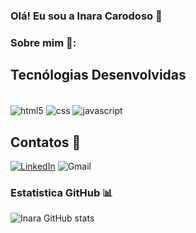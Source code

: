 ### Olá! Eu sou a Inara Carodoso 👋

### Sobre mim 🚀:


## Tecnólogias Desenvolvidas 

<div style="display: inline_block"><br/>
<img align="center" alt="html5" src="https://img.shields.io/badge/HTML5-E34F26?style=for-the-badge&logo=html5&logoColor=white">
<img align="center" alt="css" src="https://img.shields.io/badge/CSS3-1572B6?style=for-the-badge&logo=css3&logoColor=white">
<img align="center" alt="javascript" src="https://img.shields.io/badge/JavaScript-F7DF1E?style=for-the-badge&logo=javascript&logoColor=black">
</div>
    
## Contatos 📱
[![LinkedIn](https://img.shields.io/badge/LinkedIn-0077B5?style=for-the-badge&logo=linkedin&logoColor=white)](https://www.linkedin.com/in/inara-cardoso/) 
![Gmail](https://img.shields.io/badge/Gmail-D14836?style=for-the-badge&logo=gmail&logoColor=white)


### Estatistica GitHub 📊
![Inara GitHub stats](https://github-readme-stats.vercel.app/api?username=InaraapCardoso&show_icons=true&theme=radical)

